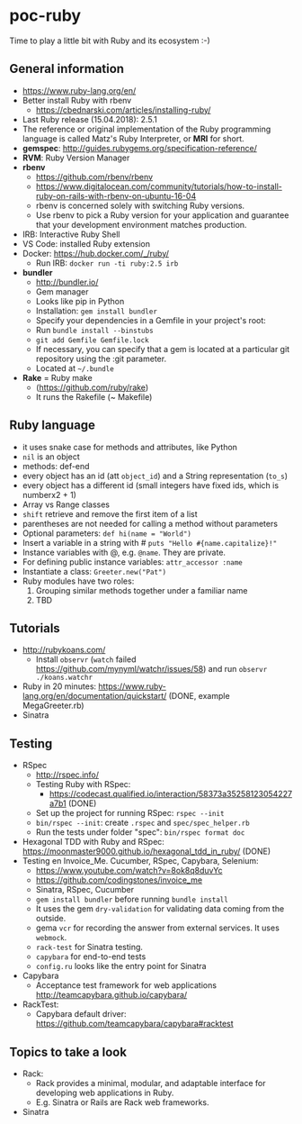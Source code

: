 # poc-ruby
Time to play a little bit with Ruby and its ecosystem :-)

## General information
* https://www.ruby-lang.org/en/
* Better install Ruby with rbenv
    * https://cbednarski.com/articles/installing-ruby/
* Last Ruby release (15.04.2018): 2.5.1
* The reference or original implementation of the Ruby programming language is called Matz's Ruby Interpreter, or **MRI** for short.
* **gemspec**: http://guides.rubygems.org/specification-reference/
* **RVM**: Ruby Version Manager
* **rbenv**
    * https://github.com/rbenv/rbenv
    * https://www.digitalocean.com/community/tutorials/how-to-install-ruby-on-rails-with-rbenv-on-ubuntu-16-04
    * rbenv is concerned solely with switching Ruby versions.
    * Use rbenv to pick a Ruby version for your application and guarantee that your development environment matches production.
* IRB: Interactive Ruby Shell
* VS Code: installed Ruby extension
* Docker: https://hub.docker.com/_/ruby/
    * Run IRB: `docker run -ti ruby:2.5 irb`
* **bundler**
    * http://bundler.io/
    * Gem manager
    * Looks like pip in Python
    * Installation: `gem install bundler`
    * Specify your dependencies in a Gemfile in your project's root:
    * Run `bundle install --binstubs`
    * `git add Gemfile Gemfile.lock`
    * If necessary, you can specify that a gem is located at a particular git repository using the :git parameter.
    * Located at `~/.bundle`
* **Rake** = Ruby make
    * (https://github.com/ruby/rake)
    * It runs the Rakefile (~ Makefile)

## Ruby language
* it uses snake case for methods and attributes, like Python
* `nil` is an object
* methods: def-end
* every object has an id (att `object_id`) and a String representation (`to_s`)
* every object has a different id (small integers have fixed ids, which is numberx2 + 1)
* Array vs Range classes
* `shift` retrieve and remove the first item of a list
* parentheses are not needed for calling a method without parameters
* Optional parameters: `def hi(name = "World")`
* Insert a variable in a string with # `puts "Hello #{name.capitalize}!"`
* Instance variables with @, e.g. `@name`. They are private.
* For defining public instance variables: `attr_accessor :name`
* Instantiate a class: `Greeter.new("Pat")`
* Ruby modules have two roles:
    1. Grouping similar methods together under a familiar name
    2. TBD



## Tutorials
* http://rubykoans.com/
    * Install `observr` (`watch` failed https://github.com/mynyml/watchr/issues/58) and run `observr ./koans.watchr`
* Ruby in 20 minutes: https://www.ruby-lang.org/en/documentation/quickstart/ (DONE, example MegaGreeter.rb)
* Sinatra


## Testing
* RSpec
    * http://rspec.info/
    * Testing Ruby with RSpec:
        * https://codecast.qualified.io/interaction/58373a35258123054227a7b1 (DONE)
    * Set up the project for running RSpec: `rspec --init`
    * `bin/rspec --init`: create `.rspec` and `spec/spec_helper.rb`
    * Run the tests under folder "spec": `bin/rspec format doc`
* Hexagonal TDD with Ruby and RSpec: https://moonmaster9000.github.io/hexagonal_tdd_in_ruby/ (DONE)
* Testing en Invoice_Me. Cucumber, RSpec, Capybara, Selenium:
    * https://www.youtube.com/watch?v=8ok8q8duvYc
    * https://github.com/codingstones/invoice_me
    * Sinatra, RSpec, Cucumber
    * `gem install bundler` before running `bundle install`
    * It uses the gem `dry-validation` for validating data coming from the outside.
    * gema `vcr` for recording the answer from external services. It uses `webmock`.
    * `rack-test` for Sinatra testing.
    * `capybara` for end-to-end tests
    * `config.ru` looks like the entry point for Sinatra
* Capybara
    * Acceptance test framework for web applications http://teamcapybara.github.io/capybara/
* RackTest:
    * Capybara default driver: https://github.com/teamcapybara/capybara#racktest


## Topics to take a look
* Rack:
    * Rack provides a minimal, modular, and adaptable interface for developing web applications in Ruby.
    * E.g. Sinatra or Rails are Rack web frameworks.
* Sinatra

